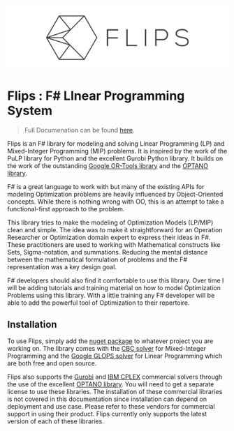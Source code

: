 ![Flips Banner](GitHubBanner.png)

# Flips : **F**# **LI**near **P**rogramming **S**ystem

> Full Documenation can be found [here](https://flipslibrary.com/).

Flips is an F# library for modeling and solving Linear Programming (LP) and Mixed-Integer Programming (MIP) problems. 
It is inspired by the work of the PuLP library for Python and the excellent Gurobi Python library. It builds on the 
work of the outstanding [Google OR-Tools library] and the [OPTANO library].

F# is a great language to work with but many of the existing APIs for modeling Optimization problems are heavily 
influenced by Object-Oriented concepts. While there is nothing wrong with OO, this is an attempt to take a 
functional-first approach to the problem.

This library tries to make the modeling of Optimization Models (LP/MIP) clean and simple. The idea was to make it 
straightforward for an Operation Researcher or Optimization domain expert to express their ideas in F#. These 
practitioners are used to working with Mathematical constructs like Sets, Sigma-notation, and summations. 
Reducing the mental distance between the mathematical formulation of problems and the F# representation was a key 
design goal.

F# developers should also find it comfortable to use this library. Over time I will be adding tutorials and training 
material on how to model Optimization Problems using this library. With a little training any F# developer will be 
able to add the powerful tool of Optimization to their repertoire.

## Installation

To use Flips, simply add the [nuget package] to whatever project you are working on. The library comes with the [CBC solver] 
for Mixed-Integer Programming and the [Google GLOPS solver] for Linear Programming which are both free and open source.

Flips also supports the [Gurobi] and [IBM CPLEX] commercial solvers through the use of the excellent [OPTANO library]. You 
will need to get a separate license to use these libraries. The installation of these commercial libraries is not covered 
in this documentation since installation can depend on deployment and use case. Please refer to these vendors for commercial 
support in using their product. Flips currently only supports the latest version of each of these libraries.

[here]: http://matthewcrews.com/flips/#/
[Google OR-Tools library]: https://github.com/google/or-tools
[OPTANO library]: https://optano.com/en/modeling/
[nuget package]: https://www.nuget.org/packages/Flips/
[CBC solver]: https://github.com/coin-or/Cbc
[Google GLOPS solver]: https://github.com/google/or-tools
[Gurobi]: https://www.gurobi.com/
[IBM CPLEX]: https://www.ibm.com/products/ilog-cplex-optimization-studio/details

